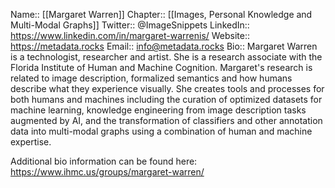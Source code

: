Name:: [[Margaret Warren]]
Chapter:: [[Images, Personal Knowledge and Multi-Modal Graphs]]
Twitter:: @ImageSnippets
LinkedIn:: https://www.linkedin.com/in/margaret-warrenis/
Website:: https://metadata.rocks
Email:: info@metadata.rocks
Bio:: Margaret Warren is a technologist, researcher and artist. She is a research associate with the Florida Institute of Human and Machine Cognition. 
Margaret's research is related to image description, formalized semantics and how humans describe what they experience visually. 
She creates tools and processes for both humans and machines including the curation of optimized datasets for machine learning, 
knowledge engineering from image description tasks augmented by AI, and the transformation of classifiers and other annotation data into multi-modal graphs using a combination of human and machine expertise. 

Additional bio information can be found here: https://www.ihmc.us/groups/margaret-warren/
